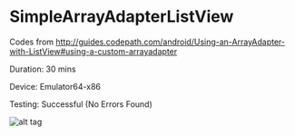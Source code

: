 # SimpleArrayAdapterListView

Codes from http://guides.codepath.com/android/Using-an-ArrayAdapter-with-ListView#using-a-custom-arrayadapter

Duration: 30 mins

Device: Emulator64-x86

Testing: Successful (No Errors Found)

![alt tag](https://cloud.githubusercontent.com/assets/11301947/9418862/eecff296-480b-11e5-84c8-5b9e28776917.png)

